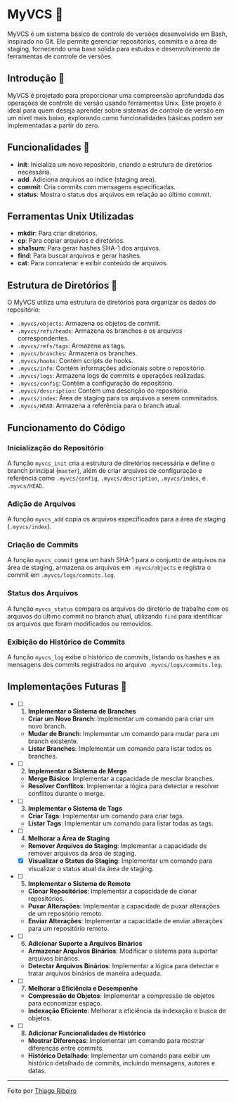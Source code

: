 # MyVCS 📂

MyVCS é um sistema básico de controle de versões desenvolvido em Bash, inspirado no Git. Ele permite gerenciar repositórios, commits e a área de staging, fornecendo uma base sólida para estudos e desenvolvimento de ferramentas de controle de versões.

## Introdução 📖

MyVCS é projetado para proporcionar uma compreensão aprofundada das operações de controle de versão usando ferramentas Unix. Este projeto é ideal para quem deseja aprender sobre sistemas de controle de versão em um nível mais baixo, explorando como funcionalidades básicas podem ser implementadas a partir do zero.

## Funcionalidades 🚀

- **init**: Inicializa um novo repositório, criando a estrutura de diretórios necessária.
- **add**: Adiciona arquivos ao índice (staging area).
- **commit**: Cria commits com mensagens especificadas.
- **status**: Mostra o status dos arquivos em relação ao último commit.

## Ferramentas Unix Utilizadas

- **mkdir**: Para criar diretórios.
- **cp**: Para copiar arquivos e diretórios.
- **sha1sum**: Para gerar hashes SHA-1 dos arquivos.
- **find**: Para buscar arquivos e gerar hashes.
- **cat**: Para concatenar e exibir conteúdo de arquivos.

## Estrutura de Diretórios 📂

O MyVCS utiliza uma estrutura de diretórios para organizar os dados do repositório:

- `.myvcs/objects`: Armazena os objetos de commit.
- `.myvcs/refs/heads`: Armazena os branches e os arquivos correspondentes.
- `.myvcs/refs/tags`: Armazena as tags.
- `.myvcs/branches`: Armazena os branches.
- `.myvcs/hooks`: Contém scripts de hooks.
- `.myvcs/info`: Contém informações adicionais sobre o repositório.
- `.myvcs/logs`: Armazena logs de commits e operações realizadas.
- `.myvcs/config`: Contém a configuração do repositório.
- `.myvcs/description`: Contém uma descrição do repositório.
- `.myvcs/index`: Área de staging para os arquivos a serem commitados.
- `.myvcs/HEAD`: Armazena a referência para o branch atual.

## Funcionamento do Código

### Inicialização do Repositório

A função `myvcs_init` cria a estrutura de diretórios necessária e define o branch principal (`master`), além de criar arquivos de configuração e referência como `.myvcs/config`, `.myvcs/description`, `.myvcs/index`, e `.myvcs/HEAD`.

### Adição de Arquivos

A função `myvcs_add` copia os arquivos especificados para a área de staging (`.myvcs/index`).

### Criação de Commits

A função `myvcs_commit` gera um hash SHA-1 para o conjunto de arquivos na área de staging, armazena os arquivos em `.myvcs/objects` e registra o commit em `.myvcs/logs/commits.log`.

### Status dos Arquivos

A função `myvcs_status` compara os arquivos do diretório de trabalho com os arquivos do último commit no branch atual, utilizando `find` para identificar os arquivos que foram modificados ou removidos.

### Exibição do Histórico de Commits

A função `myvcs_log` exibe o histórico de commits, listando os hashes e as mensagens dos commits registrados no arquivo `.myvcs/logs/commits.log`.

## Implementações Futuras 🌟


- [ ] 1. **Implementar o Sistema de Branches**
   - **Criar um Novo Branch**: Implementar um comando para criar um novo branch.
   - **Mudar de Branch**: Implementar um comando para mudar para um branch existente.
   - **Listar Branches**: Implementar um comando para listar todos os branches.

- [ ] 2. **Implementar o Sistema de Merge**
   - **Merge Básico**: Implementar a capacidade de mesclar branches.
   - **Resolver Conflitos**: Implementar a lógica para detectar e resolver conflitos durante o merge.

- [ ] 3. **Implementar o Sistema de Tags**
   - **Criar Tags**: Implementar um comando para criar tags.
   - **Listar Tags**: Implementar um comando para listar todas as tags.

- [ ] 4. **Melhorar a Área de Staging**
   - **Remover Arquivos do Staging**: Implementar a capacidade de remover arquivos da área de staging.
   - [x] **Visualizar o Status do Staging**: Implementar um comando para visualizar o status atual da área de staging.

- [ ] 5. **Implementar o Sistema de Remoto**
   - **Clonar Repositórios**: Implementar a capacidade de clonar repositórios.
   - **Puxar Alterações**: Implementar a capacidade de puxar alterações de um repositório remoto.
   - **Enviar Alterações**: Implementar a capacidade de enviar alterações para um repositório remoto.

- [ ] 6. **Adicionar Suporte a Arquivos Binários**
   - **Armazenar Arquivos Binários**: Modificar o sistema para suportar arquivos binários.
   - **Detectar Arquivos Binários**: Implementar a lógica para detectar e tratar arquivos binários de maneira adequada.

- [ ] 7. **Melhorar a Eficiência e Desempenho**
   - **Compressão de Objetos**: Implementar a compressão de objetos para economizar espaço.
   - **Indexação Eficiente**: Melhorar a eficiência da indexação e busca de objetos.

- [ ] 8. **Adicionar Funcionalidades de Histórico**
   - **Mostrar Diferenças**: Implementar um comando para mostrar diferenças entre commits.
   - **Histórico Detalhado**: Implementar um comando para exibir um histórico detalhado de commits, incluindo mensagens, autores e datas.

---

Feito por [Thiago Ribeiro](https://github.com/rib-thiago)

